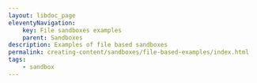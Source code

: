 ```yaml
---
layout: libdoc_page
eleventyNavigation:
    key: File sandboxes examples
    parent: Sandboxes
description: Examples of file based sandboxes
permalink: creating-content/sandboxes/file-based-examples/index.html
tags:
    - sandbox
---
```

